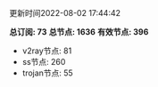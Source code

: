更新时间2022-08-02 17:44:42

**总订阅: 73**
**总节点: 1636**
**有效节点: 396**
- v2ray节点: 81
- ss节点: 260
- trojan节点: 55

